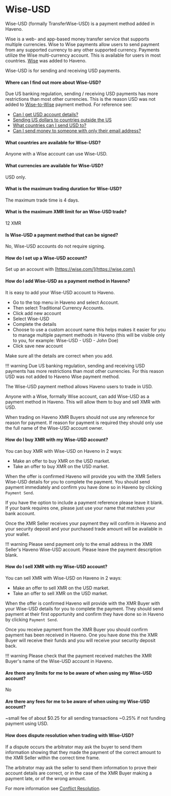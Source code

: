 # Wise-USD

Wise-USD (formally TransferWise-USD) is a payment method added in Haveno.

Wise is a web- and app-based money transfer service that supports multiple currencies. Wise to Wise payments allow users to send payment from any supported currency to any other supported currency. Payments utilize the Wise multi-currency account. This is available for users in most countries. [Wise](Wise.md) was added to Haveno.

Wise-USD is for sending and receiving USD payments.

#### Where can I find out more about Wise-USD?

Due US banking regulation, sending / receiving USD payments has more restrictions than most other currencies. This is the reason USD was not added to [Wise-to-Wise](Wise.md) payment method. For reference see:

- [Can I get USD account details?](https://wise.com/help/articles/2810318/can-i-get-usd-account-details)
- [Sending US dollars to countries outside the US](https://wise.com/help/articles/2946451/how-much-does-it-cost-to-send-usd-to-countries-outside-the-us)
- [What countries can I send USD to?](https://wise.com/help/articles/2974947/what-countries-and-regions-can-i-send-usd-to-via-swift)
- [Can I send money to someone with only their email address?](https://wise.com/help/articles/2932105/can-i-send-money-to-someone-with-only-their-email-address)

#### What countries are available for Wise-USD?

Anyone with a Wise account can use Wise-USD.

#### What currencies are available for Wise-USD?

USD only.

#### What is the maximum trading duration for Wise-USD?

The maximum trade time is 4 days.

#### What is the maximum XMR limit for an Wise-USD trade?

12 XMR

#### Is Wise-USD a payment method that can be signed?

No, Wise-USD accounts do not require signing.

#### How do I set up a Wise-USD account?

Set up an account with [https://wise.com/](https://wise.com/)

#### How do I add Wise-USD as a payment method in Haveno?

It is easy to add your Wise-USD account to Haveno.

- Go to the top menu in Haveno and select Account.
- Then select Traditional Currency Accounts.
- Click add new account
- Select Wise-USD
- Complete the details
- Choose to use a custom account name this helps makes it easier for you to manage multiple payment methods in Haveno (this will be visible only to you, for example: Wise-USD - USD - John Doe)
- Click save new account

Make sure all the details are correct when you add.

!!! warning
    Due US banking regulation, sending and receiving USD payments has more restrictions than most other currencies. For this reason USD was not added to Haveno Wise payment method.

The Wise-USD payment method allows Haveno users to trade in USD.

Anyone with a Wise, formally Wise account, can add Wise-USD as a payment method in Haveno. This will allow them to buy and sell XMR with USD.

When trading on Haveno XMR Buyers should not use any reference for reason for payment. If reason for payment is required they should only use the full name of the Wise-USD account owner.

#### How do I buy XMR with my Wise-USD account?

You can buy XMR with Wise-USD on Haveno in 2 waysː

- Make an offer to buy XMR on the USD market.
- Take an offer to buy XMR on the USD market.

When the offer is confirmed Haveno will provide you with the XMR Sellers Wise-USD details for you to complete the payment. You should send payment immediately and confirm you have done so in Haveno by clicking `Payment Send`.

If you have the option to include a payment reference please leave it blank. If your bank requires one, please just use your name that matches your bank account.

Once the XMR Seller receives your payment they will confirm in Haveno and your security deposit and your purchased trade amount will be available in your wallet.

!!! warning
    Please send payment only to the email address in the XMR Seller's Haveno Wise-USD account. Please leave the payment description blank.

#### How do I sell XMR with my Wise-USD account?

You can sell XMR with Wise-USD on Haveno in 2 waysː

- Make an offer to sell XMR on the USD market.
- Take an offer to sell XMR on the USD market.

When the offer is confirmed Haveno will provide with the XMR Buyer with your Wise-USD details for you to complete the payment. They should send payment at their first opportunity and confirm they have done so in Haveno by clicking `Payment Send`.

Once you receive payment from the XMR Buyer you should confirm payment has been received in Haveno. One you have done this the XMR Buyer will receive their funds and you will receive your security deposit back.

!!! warning
    Please check that the payment received matches the XMR Buyer's name of the Wise-USD account in Haveno.

#### Are there any limits for me to be aware of when using my Wise-USD account?

No

#### Are there any fees for me to be aware of when using my Wise-USD account?

~small fee of about $0.25 for all sending transactions
~0.25% if not funding payment using USD.

#### How does dispute resolution when trading with Wise-USD?

If a dispute occurs the arbitrator may ask the buyer to send them information showing that they made the payment of the correct amount to the XMR Seller within the correct time frame.

The arbitrator may ask the seller to send them information to prove their account details are correct, or in the case of the XMR Buyer making a payment late, or of the wrong amount.

For more information see [Conflict Resolution](../conflict-resolution.md).
